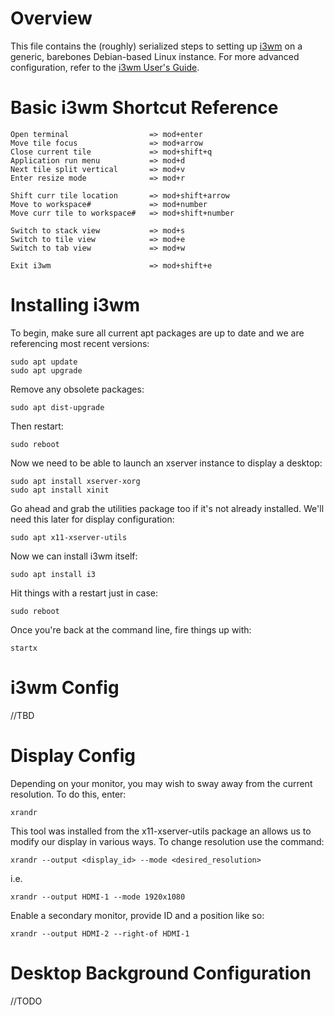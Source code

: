 Overview
=================
This file contains the (roughly) serialized steps to setting up [i3wm](https://i3wm.org) on a generic, barebones Debian-based Linux instance. For more advanced configuration, refer to the [i3wm User's Guide](https://i3wm.org/docs/userguide.html).

Basic i3wm Shortcut Reference
=================
```
Open terminal                  => mod+enter
Move tile focus                => mod+arrow
Close current tile             => mod+shift+q
Application run menu           => mod+d
Next tile split vertical       => mod+v
Enter resize mode              => mod+r

Shift curr tile location       => mod+shift+arrow
Move to workspace#             => mod+number
Move curr tile to workspace#   => mod+shift+number

Switch to stack view           => mod+s
Switch to tile view            => mod+e
Switch to tab view             => mod+w

Exit i3wm                      => mod+shift+e
```

Installing i3wm
=================
To begin, make sure all current apt packages are up to date and we are referencing most recent versions:
```
sudo apt update
sudo apt upgrade
```

Remove any obsolete packages:
```
sudo apt dist-upgrade
```

Then restart:
```
sudo reboot
```

Now we need to be able to launch an xserver instance to display a desktop:
```
sudo apt install xserver-xorg
sudo apt install xinit
```

Go ahead and grab the utilities package too if it's not already installed. We'll need this later for display configuration:
```
sudo apt x11-xserver-utils
```

Now we can install i3wm itself:
```
sudo apt install i3
```

Hit things with a restart just in case:
```
sudo reboot
```

Once you're back at the command line, fire things up with:
```
startx
```

i3wm Config
=================
//TBD

Display Config
=================
Depending on your monitor, you may wish to sway away from the current resolution. To do this, enter:
```
xrandr
```

This tool was installed from the x11-xserver-utils package an allows us to modify our display in various ways. 
To change resolution use the command:
```
xrandr --output <display_id> --mode <desired_resolution>
```
i.e.
```
xrandr --output HDMI-1 --mode 1920x1080
```

Enable a secondary monitor, provide ID and a position like so:
```
xrandr --output HDMI-2 --right-of HDMI-1
```

Desktop Background Configuration
=================
//TODO
